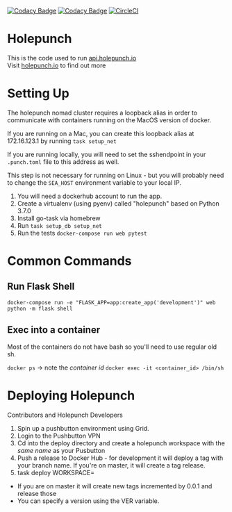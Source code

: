 [![Codacy Badge](https://api.codacy.com/project/badge/Grade/62df8afdbbe64aeb92e32be409932f6e)](https://www.codacy.com/app/CypherpunkArmory/holepunch?utm_source=github.com&amp;utm_medium=referral&amp;utm_content=CypherpunkArmory/holepunch&amp;utm_campaign=Badge_Grade)
[![Codacy Badge](https://api.codacy.com/project/badge/Coverage/62df8afdbbe64aeb92e32be409932f6e)](https://www.codacy.com/app/CypherpunkArmory/holepunch?utm_source=github.com&utm_medium=referral&utm_content=CypherpunkArmory/holepunch&utm_campaign=Badge_Coverage)
[![CircleCI](https://circleci.com/gh/CypherpunkArmory/holepunch.svg?style=svg)](https://circleci.com/gh/CypherpunkArmory/holepunch)
# Holepunch

This is the code used to run [api.holepunch.io](https://api.holepunch.io) <br/>
Visit [holepunch.io](https://holepunch.io) to find out more

# Setting Up

The holepunch nomad cluster requires a loopback alias in order to communicate
with containers running on the MacOS version of docker.

If you are running on a Mac, you can create this loopback alias at
172.16.123.1 by running `task setup_net`

If you are running locally, you will need to set the sshendpoint in your `.punch.toml`
file to this address as well.

This step is not necessary for running on Linux - but you will probably need
to change the `SEA_HOST` environment variable to your local IP.

1. You will need a dockerhub account to run the app.
2. Create a virtualenv (using pyenv) called "holepunch" based on Python 3.7.0
3. Install go-task via homebrew
4. Run `task setup_db setup_net`
5. Run the tests  `docker-compose run web pytest`

# Common Commands

## Run Flask Shell

`docker-compose run -e "FLASK_APP=app:create_app('development')" web python -m flask shell`

## Exec into a container

Most of the containers do not have bash so you'll need to use regular old sh.

`docker ps` -> note the _container id_
`docker exec -it <container_id> /bin/sh`


# Deploying Holepunch

Contributors and Holepunch Developers

1. Spin up a pushbutton environment using Grid.
2. Login to the Pushbutton VPN
3. Cd into the deploy directory and create a holepunch workspace with the _same
   name_ as your Pusbutton
4. Push a release to Docker Hub - for development it will deploy a tag with
   your branch name.  If you're on master, it will create a tag release.
5. task deploy WORKSPACE=<your workspace name>
  - If you are on master it will create new tags incremented by 0.0.1 and
    release those
  - You can specify a version using the VER variable.
